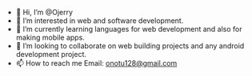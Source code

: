 - 👋 Hi, I’m @Ojerry
- 👀 I’m interested in web and software development.
- 🌱 I’m currently learning languages for web development and also for making mobile apps.
- 💞️ I’m looking to collaborate on web building projects and any android development project.
- 📫 How to reach me 
Email: onotu128@gmail.com

<!---
Ojerry/Ojerry is a ✨ special ✨ repository because its `README.md` (this file) appears on your GitHub profile.
You can click the Preview link to take a look at your changes.
--->
